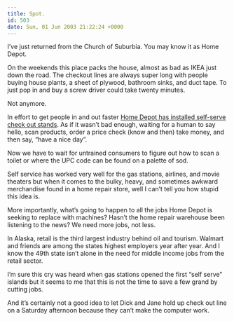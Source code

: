 ```yaml
---
title: Spot.
id: 503
date: Sun, 01 Jun 2003 21:22:24 +0000
---
```


I’ve just returned from the Church of Suburbia. You may know it as Home Depot.  

On the weekends this place packs the house, almost as bad as IKEA just down the road. The checkout lines are always super long with people buying house plants, a sheet of plywood, bathroom sinks, and duct tape. To just pop in and buy a screw driver could take twenty minutes.  

Not anymore.  

In effort to get people in and out faster [Home Depot has installed self-serve check out stands](http://examiner.com/news/default.jsp?story=n.finney.0521w). As if it wasn’t bad enough, waiting for a human to say hello, scan products, order a price check (know and then) take money, and then say, “have a nice day”.  

Now we have to wait for untrained consumers to figure out how to scan a toilet or where the UPC code can be found on a palette of sod.  

Self service has worked very well for the gas stations, airlines, and movie theaters but when it comes to the bulky, heavy, and sometimes awkward merchandise found in a home repair store, well I can’t tell you how stupid this idea is.  

More importantly, what’s going to happen to all the jobs Home Depot is seeking to replace with machines? Hasn’t the home repair warehouse been listening to the news? We need more jobs, not less.  

In Alaska, retail is the third largest industry behind oil and tourism. Walmart and friends are among the states highest employers year after year. And I know the 49th state isn’t alone in the need for middle income jobs from the retail sector.  

I’m sure this cry was heard when gas stations opened the first “self serve” islands but it seems to me that this is not the time to save a few grand by cutting jobs.  

And it’s certainly not a good idea to let Dick and Jane hold up check out line on a Saturday afternoon because they can’t make the computer work.





